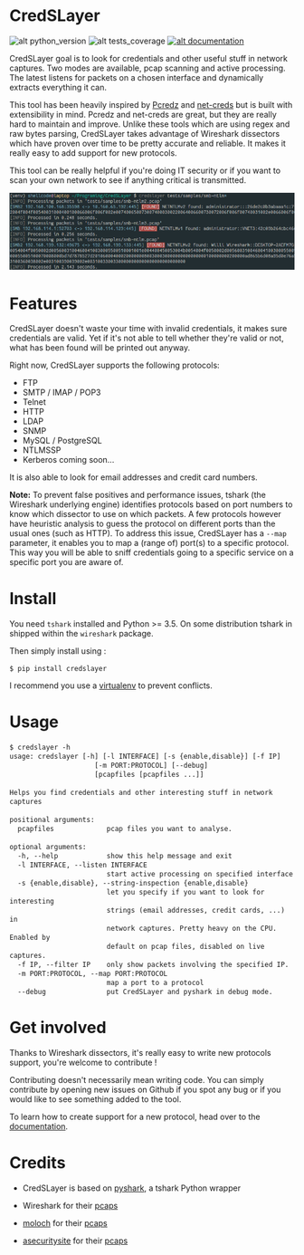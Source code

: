 # CredSLayer

![alt python_version](https://img.shields.io/badge/python-3.5+-informational.svg?style=for-the-badge)
![alt tests_coverage](https://img.shields.io/badge/tests%20coverage-94%25-success.svg?style=for-the-badge)
[![alt documentation](https://img.shields.io/badge/documentation-critical.svg?style=for-the-badge)](https://shellcode33.github.io/CredSLayer/)

CredSLayer goal is to look for credentials and other useful stuff in network captures. Two modes are available, pcap scanning and active processing. The latest listens for packets on a chosen interface and dynamically extracts everything it can.

This tool has been heavily inspired by [Pcredz](https://github.com/lgandx/PCredz) and [net-creds](https://github.com/DanMcInerney/net-creds) but is built with extensibility in mind.
Pcredz and net-creds are great, but they are really hard to maintain and improve.
Unlike these tools which are using regex and raw bytes parsing, CredSLayer takes advantage of Wireshark dissectors which have proven over time to be pretty accurate and reliable.
It makes it really easy to add support for new protocols.


This tool can be really helpful if you're doing IT security or if you want to scan your own network to see if anything critical is transmitted.

![alt credslayer_output_example](https://github.com/ShellCode33/CredSLayer/raw/master/docs/example.png)

# Features

CredSLayer doesn't waste your time with invalid credentials, it makes sure credentials are valid.
Yet if it's not able to tell whether they're valid or not, what has been found will be printed out anyway. 

Right now, CredSLayer supports the following protocols:
* FTP
* SMTP / IMAP / POP3
* Telnet
* HTTP
* LDAP
* SNMP
* MySQL / PostgreSQL
* NTLMSSP
* Kerberos coming soon...

It is also able to look for email addresses and credit card numbers.

**Note:** To prevent false positives and performance issues, tshark (the Wireshark underlying engine) identifies protocols based on port numbers to know which dissector to use on which packets. A few protocols however have heuristic analysis to guess the protocol on different ports than the usual ones (such as HTTP). To address this issue, CredSLayer has a `--map` parameter, it enables you to map a (range of) port(s) to a specific protocol. This way you will be able to sniff credentials going to a specific service on a specific port you are aware of.  

# Install

You need `tshark` installed and Python >= 3.5. On some distribution tshark in shipped within the `wireshark` package. 

Then simply install using :

```
$ pip install credslayer
```

I recommend you use a [virtualenv](https://docs.python.org/3/library/venv.html) to prevent conflicts.

# Usage

```
$ credslayer -h
usage: credslayer [-h] [-l INTERFACE] [-s {enable,disable}] [-f IP]
                     [-m PORT:PROTOCOL] [--debug]
                     [pcapfiles [pcapfiles ...]]

Helps you find credentials and other interesting stuff in network captures

positional arguments:
  pcapfiles             pcap files you want to analyse.

optional arguments:
  -h, --help            show this help message and exit
  -l INTERFACE, --listen INTERFACE
                        start active processing on specified interface
  -s {enable,disable}, --string-inspection {enable,disable}
                        let you specify if you want to look for interesting
                        strings (email addresses, credit cards, ...) in
                        network captures. Pretty heavy on the CPU. Enabled by
                        default on pcap files, disabled on live captures.
  -f IP, --filter IP    only show packets involving the specified IP.
  -m PORT:PROTOCOL, --map PORT:PROTOCOL
                        map a port to a protocol
  --debug               put CredSLayer and pyshark in debug mode.
```

# Get involved

Thanks to Wireshark dissectors, it's really easy to write new protocols support, you're welcome to contribute !

Contributing doesn't necessarily mean writing code. You can simply contribute by opening new issues on Github if you spot any bug or if you would like to see something added to the tool.

To learn how to create support for a new protocol, head over to the [documentation](https://shellcode33.github.io/CredSLayer/contribute/create-parser.html).

# Credits

* CredSLayer is based on [pyshark](https://github.com/KimiNewt/pyshark), a tshark Python wrapper

* Wireshark for their [pcaps](https://wiki.wireshark.org/SampleCaptures)

* [moloch](https://github.com/aol/moloch) for their [pcaps](https://github.com/aol/moloch/tree/master/tests/pcap)

* [asecuritysite](https://asecuritysite.com) for their [pcaps](https://asecuritysite.com/forensics/pcap)
